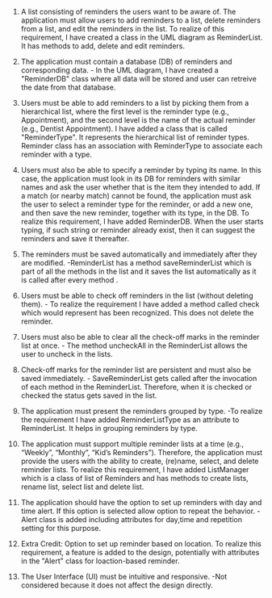 1. A list consisting of reminders the users want to be aware of. The application must allow
users to add reminders to a list, delete reminders from a list, and edit the reminders in
the list. To realize of this requirement, I have created a class in the UML diagram as ReminderList. It has methods to add, delete and edit reminders.
2. The application must contain a database (DB) of reminders and corresponding data. - In the UML diagram, I have created a "ReminderDB" class where all data will be stored and user can retreive the date from that database. 
3. Users must be able to add reminders to a list by picking them from a hierarchical list,
where the first level is the reminder type (e.g., Appointment), and the second level is the
name of the actual reminder (e.g., Dentist Appointment). I have added a class that is called "ReminderType". It represents the hierarchical list of reminder types. Reminder class has an association with ReminderType to associate each reminder with a type.
4. Users must also be able to specify a reminder by typing its name. In this case, the
application must look in its DB for reminders with similar names and ask the user
whether that is the item they intended to add. If a match (or nearby match) cannot be
found, the application must ask the user to select a reminder type for the reminder, or
add a new one, and then save the new reminder, together with its type, in the DB. To realize this requirement, I have added ReminderDB. When the user starts typing, if such string or reminder already exist, then it can suggest the reminders and save it thereafter.
5. The reminders must be saved automatically and immediately after they are modified. -ReminderList has a method saveReminderList which is part of all the methods in the list and it saves the list automatically as it is called after every method .
6. Users must be able to check off reminders in the list (without deleting them). - To realize the requirement I have added a method called check which would represent has been recognized. This does not delete the reminder.
7. Users must also be able to clear all the check-off marks in the reminder list at once. - The method uncheckAll in the ReminderList allows the user to uncheck in the lists.
8. Check-off marks for the reminder list are persistent and must also be saved immediately. - SaveReminderList gets called after the invocation of each method in the ReminderList. Therefore, when it is checked or checked the status gets saved in the list.

9. The application must present the reminders grouped by type. -To realize the requirement I have added ReminderListType as an attribute to ReminderList. It helps in grouping reminders by type.
10. The application must support multiple reminder lists at a time (e.g., “Weekly”, “Monthly”,
“Kid’s Reminders”). Therefore, the application must provide the users with the ability to
create, (re)name, select, and delete reminder lists. To realize this requirement, I have added ListManager which is a class of list of Reminders and has methods to create lists, rename list, select list and delete list.
11. The application should have the option to set up reminders with day and time alert. If this
option is selected allow option to repeat the behavior. - Alert class is added including attributes for day,time and repetition setting for this purpose.
12. Extra Credit: Option to set up reminder based on location. To realize this requirement, a feature is added to the design, potentially with attributes in the "Alert" class for loaction-based reminder.
13. The User Interface (UI) must be intuitive and responsive. -Not considered because it does not affect the design directly.